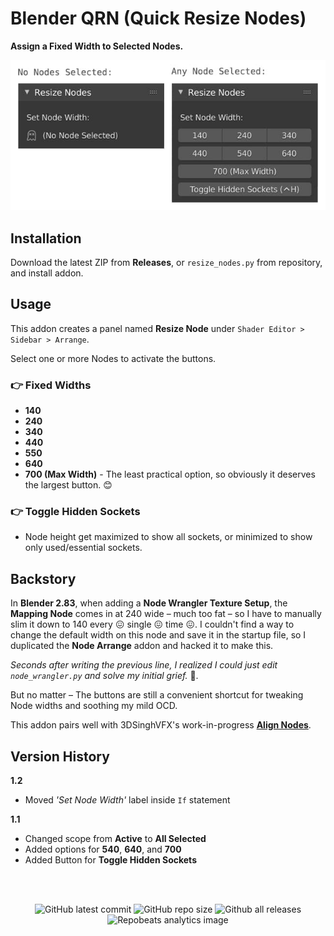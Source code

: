 # Blender QRN (Quick Resize Nodes)

**Assign a Fixed Width to Selected Nodes.**

![Blender QRN Screenshot](https://github.com/don1138/blender-qrn/blob/master/blender-qrn.jpg)

## Installation

Download the latest ZIP from **Releases**, or `resize_nodes.py` from repository, and install addon.

## Usage

This addon creates a panel named **Resize Node** under ``Shader Editor > Sidebar > Arrange``.

Select one or more Nodes to activate the buttons.

### 👉 Fixed Widths
  + **140**
  + **240**
  + **340**
  + **440**
  + **550**
  + **640**
  + **700 (Max Width)** - The least practical option, so obviously it deserves the largest button. 😊

### 👉 Toggle Hidden Sockets
  + Node height get maximized to show all sockets, or minimized to show only used/essential sockets.

## Backstory

In **Blender 2.83**, when adding a **Node Wrangler Texture Setup**, the **Mapping Node** comes in at 240 wide – much too fat – so I have to manually slim it down to 140 every 😖 single 😖 time 😖. I couldn't find a way to change the default width on this node and save it in the startup file, so I duplicated the **Node Arrange** addon and hacked it to make this.

*Seconds after writing the previous line, I realized I could just edit ``node_wrangler.py`` and solve my initial grief.* :facepalm:.

But no matter – The buttons are still a convenient shortcut for tweaking Node widths and soothing my mild OCD.

This addon pairs well with 3DSinghVFX's work-in-progress [**Align Nodes**](https://github.com/3DSinghVFX/align_nodes).

## Version History

**1.2**
  + Moved *'Set Node Width'* label inside `If` statement

**1.1**
  + Changed scope from **Active** to **All Selected**
  + Added options for **540**, **640**, and **700**
  + Added Button for **Toggle Hidden Sockets**

<br><br>

<p align="center">
  <img alt="GitHub latest commit" src="https://img.shields.io/github/last-commit/don1138/blender-qrn">
  <img alt="GitHub repo size" src="https://img.shields.io/github/repo-size/don1138/blender-qrn">
  <img alt="Github all releases" src="https://img.shields.io/github/downloads/don1138/blender-qrn/total.svg"><br>
  <img src="https://repobeats.axiom.co/api/embed/351f5fa19ab389a826f0c22830d40fea54f1d7ca.svg" alt="Repobeats analytics image">
</p>

